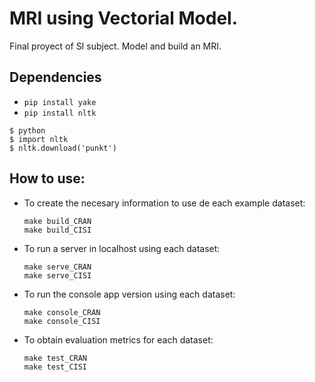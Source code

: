# MRI using Vectorial Model.
Final proyect of SI subject. Model and build an MRI.

## Dependencies  
- `pip install yake`  
- `pip install nltk`
```
$ python
$ import nltk  
$ nltk.download('punkt')  
```

## How to use:
- To create the necesary information to use de each example dataset:
    
    ```
    make build_CRAN
    make build_CISI
    ```

- To run a server in localhost using each dataset:
    
    ```
    make serve_CRAN
    make serve_CISI
    ```

- To run the console app version using each dataset:
    
    ```
    make console_CRAN
    make console_CISI
    ```

- To obtain evaluation metrics for each dataset:
    
    ```
    make test_CRAN
    make test_CISI
    ```

